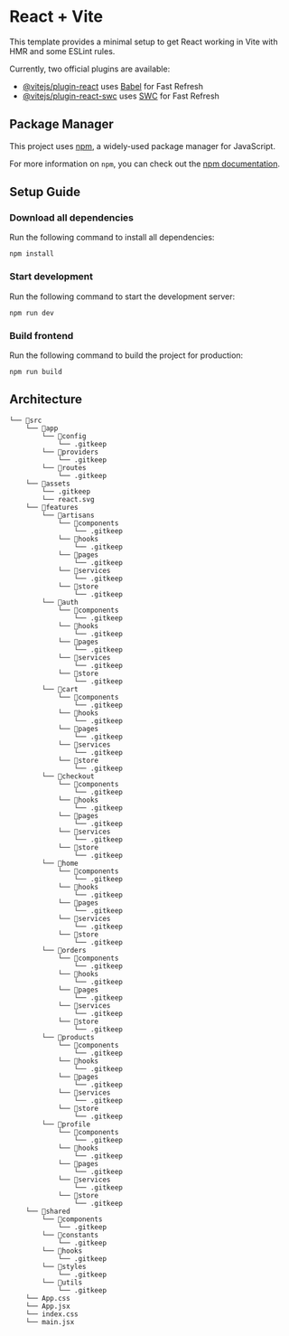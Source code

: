 # React + Vite

This template provides a minimal setup to get React working in Vite with HMR and some ESLint rules.

Currently, two official plugins are available:

- [@vitejs/plugin-react](https://github.com/vitejs/vite-plugin-react/blob/main/packages/plugin-react/README.md) uses [Babel](https://babeljs.io/) for Fast Refresh
- [@vitejs/plugin-react-swc](https://github.com/vitejs/vite-plugin-react-swc) uses [SWC](https://swc.rs/) for Fast Refresh

## Package Manager

This project uses [npm](https://www.npmjs.com/), a widely-used package manager for JavaScript.

For more information on `npm`, you can check out the [npm documentation](https://docs.npmjs.com/).

## Setup Guide

### Download all dependencies

Run the following command to install all dependencies:

```
npm install
```

### Start development

Run the following command to start the development server:

```
npm run dev
```

### Build frontend

Run the following command to build the project for production:

```
npm run build
```

## Architecture
```
└── 📁src
    └── 📁app
        └── 📁config
            └── .gitkeep
        └── 📁providers
            └── .gitkeep
        └── 📁routes
            └── .gitkeep
    └── 📁assets
        └── .gitkeep
        └── react.svg
    └── 📁features
        └── 📁artisans
            └── 📁components
                └── .gitkeep
            └── 📁hooks
                └── .gitkeep
            └── 📁pages
                └── .gitkeep
            └── 📁services
                └── .gitkeep
            └── 📁store
                └── .gitkeep
        └── 📁auth
            └── 📁components
                └── .gitkeep
            └── 📁hooks
                └── .gitkeep
            └── 📁pages
                └── .gitkeep
            └── 📁services
                └── .gitkeep
            └── 📁store
                └── .gitkeep
        └── 📁cart
            └── 📁components
                └── .gitkeep
            └── 📁hooks
                └── .gitkeep
            └── 📁pages
                └── .gitkeep
            └── 📁services
                └── .gitkeep
            └── 📁store
                └── .gitkeep
        └── 📁checkout
            └── 📁components
                └── .gitkeep
            └── 📁hooks
                └── .gitkeep
            └── 📁pages
                └── .gitkeep
            └── 📁services
                └── .gitkeep
            └── 📁store
                └── .gitkeep
        └── 📁home
            └── 📁components
                └── .gitkeep
            └── 📁hooks
                └── .gitkeep
            └── 📁pages
                └── .gitkeep
            └── 📁services
                └── .gitkeep
            └── 📁store
                └── .gitkeep
        └── 📁orders
            └── 📁components
                └── .gitkeep
            └── 📁hooks
                └── .gitkeep
            └── 📁pages
                └── .gitkeep
            └── 📁services
                └── .gitkeep
            └── 📁store
                └── .gitkeep
        └── 📁products
            └── 📁components
                └── .gitkeep
            └── 📁hooks
                └── .gitkeep
            └── 📁pages
                └── .gitkeep
            └── 📁services
                └── .gitkeep
            └── 📁store
                └── .gitkeep
        └── 📁profile
            └── 📁components
                └── .gitkeep
            └── 📁hooks
                └── .gitkeep
            └── 📁pages
                └── .gitkeep
            └── 📁services
                └── .gitkeep
            └── 📁store
                └── .gitkeep
    └── 📁shared
        └── 📁components
            └── .gitkeep
        └── 📁constants
            └── .gitkeep
        └── 📁hooks
            └── .gitkeep
        └── 📁styles
            └── .gitkeep
        └── 📁utils
            └── .gitkeep
    └── App.css
    └── App.jsx
    └── index.css
    └── main.jsx
```